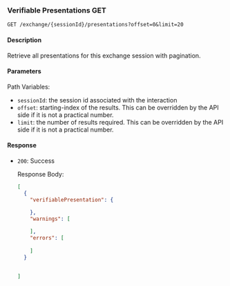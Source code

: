 
### Verifiable Presentations GET

`GET /exchange/{sessionId}/presentations?offset=0&limit=20`


#### Description

Retrieve all presentations for this exchange session with pagination.

#### Parameters

Path Variables:
* `sessionId`: the session id associated with the interaction
* `offset`: starting-index of the results. This can be overridden by the API side if it is not a practical number.
* `limit`: the number of results required. This can be overridden by the API side if it is not a practical number.

#### Response

* `200`: Success

  Response Body:
    ```json
    [
      {
        "verifiablePresentation": {
          
        },
        "warnings": [
  
        ],
        "errors": [
        
        ]
      }
      
      
    ]
    ```
